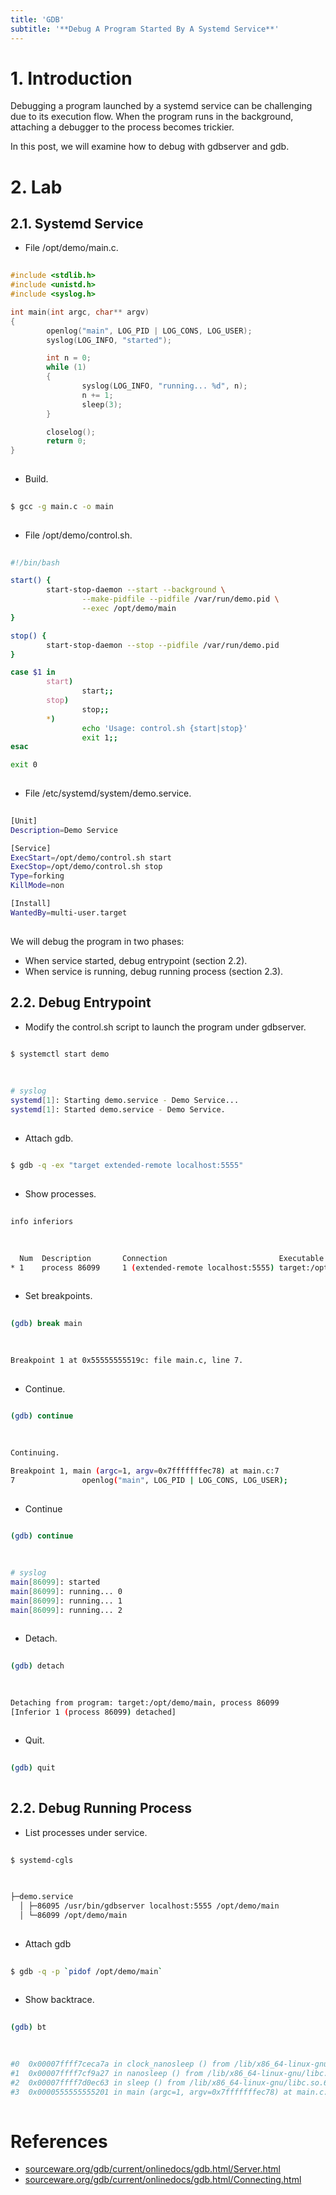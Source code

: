 ```yaml
---
title: 'GDB'
subtitle: '**Debug A Program Started By A Systemd Service**'
---
```



# 1. Introduction
Debugging a program launched by a systemd service can be challenging due to its execution flow. When the program runs in the background, attaching a debugger to the process becomes trickier.

In this post, we will examine how to debug with gdbserver and gdb.


# 2. Lab
## 2.1. Systemd Service
- File /opt/demo/main.c.
```c
  
#include <stdlib.h>
#include <unistd.h>
#include <syslog.h>

int main(int argc, char** argv)
{
        openlog("main", LOG_PID | LOG_CONS, LOG_USER);
        syslog(LOG_INFO, "started");

        int n = 0;
        while (1)
        {
                syslog(LOG_INFO, "running... %d", n);
                n += 1;
                sleep(3);
        }

        closelog();
        return 0;
}
  
```

- Build.
```sh
  
$ gcc -g main.c -o main
  
```

- File /opt/demo/control.sh.
```sh
  
#!/bin/bash

start() {
        start-stop-daemon --start --background \
                --make-pidfile --pidfile /var/run/demo.pid \
                --exec /opt/demo/main
}

stop() {
        start-stop-daemon --stop --pidfile /var/run/demo.pid
}

case $1 in 
        start)
                start;;
        stop)
                stop;;
        *)
                echo 'Usage: control.sh {start|stop}'
                exit 1;;
esac

exit 0
  
```

- File /etc/systemd/system/demo.service.
```sh
  
[Unit]
Description=Demo Service

[Service]
ExecStart=/opt/demo/control.sh start
ExecStop=/opt/demo/control.sh stop
Type=forking
KillMode=non

[Install]
WantedBy=multi-user.target
  
```

We will debug the program in two phases:

- When service started, debug entrypoint (section 2.2).
- When service is running, debug running process (section 2.3).


## 2.2. Debug Entrypoint
- Modify the control.sh script to launch the program under gdbserver.
```sh
  
$ systemctl start demo
  
```

```sh
  
# syslog
systemd[1]: Starting demo.service - Demo Service...
systemd[1]: Started demo.service - Demo Service.
  
```

- Attach gdb.
```sh
  
$ gdb -q -ex "target extended-remote localhost:5555"
  
```

- Show processes.
```sh
  
info inferiors
  
```

```sh
  
  Num  Description       Connection                         Executable        
* 1    process 86099     1 (extended-remote localhost:5555) target:/opt/demo/main
  
```

- Set breakpoints.
```sh
  
(gdb) break main
  
```

```sh
  
Breakpoint 1 at 0x55555555519c: file main.c, line 7.
  
```

- Continue.
```sh
  
(gdb) continue
  
```

```sh
  
Continuing.

Breakpoint 1, main (argc=1, argv=0x7fffffffec78) at main.c:7
7               openlog("main", LOG_PID | LOG_CONS, LOG_USER);
  
```

- Continue
```sh
  
(gdb) continue
  
```

```sh
  
# syslog
main[86099]: started
main[86099]: running... 0
main[86099]: running... 1
main[86099]: running... 2
  
```

- Detach.
```sh
  
(gdb) detach
  
```

```sh
  
Detaching from program: target:/opt/demo/main, process 86099
[Inferior 1 (process 86099) detached]
  
```

- Quit.
```sh
  
(gdb) quit
  
```


## 2.2. Debug Running Process
- List processes under service.
```sh
  
$ systemd-cgls
  
```

```sh
  
├─demo.service
  │ ├─86095 /usr/bin/gdbserver localhost:5555 /opt/demo/main
  │ └─86099 /opt/demo/main
  
```

- Attach gdb
```sh
  
$ gdb -q -p `pidof /opt/demo/main`
  
```

- Show backtrace.
```sh
  
(gdb) bt
  
```

```sh
  
#0  0x00007ffff7ceca7a in clock_nanosleep () from /lib/x86_64-linux-gnu/libc.so.6
#1  0x00007ffff7cf9a27 in nanosleep () from /lib/x86_64-linux-gnu/libc.so.6
#2  0x00007ffff7d0ec63 in sleep () from /lib/x86_64-linux-gnu/libc.so.6
#3  0x0000555555555201 in main (argc=1, argv=0x7fffffffec78) at main.c:15
  
```


# References
- [sourceware.org/gdb/current/onlinedocs/gdb.html/Server.html](https://sourceware.org/gdb/current/onlinedocs/gdb.html/Server.html)
- [sourceware.org/gdb/current/onlinedocs/gdb.html/Connecting.html](https://sourceware.org/gdb/current/onlinedocs/gdb.html/Connecting.html)
